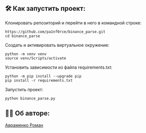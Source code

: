 ## :hammer_and_wrench: Как запустить проект:
Клонировать репозиторий и перейти в него в командной строке:
```
https://github.com/pa1nf0rce/binance_parse.git
cd binance_parse
```
Cоздать и активировать виртуальное окружение:
```
python -m venv venv
source venv/Scripts/activate
```
Установить зависимости из файла requirements.txt:
```
python -m pip install --upgrade pip
pip install -r requirements.txt
```
Запустить проект:
```
python binance_parse.py
```

## :office_worker: Об авторe: 
[Авраменко Роман](https://github.com/pa1nf0rce)
